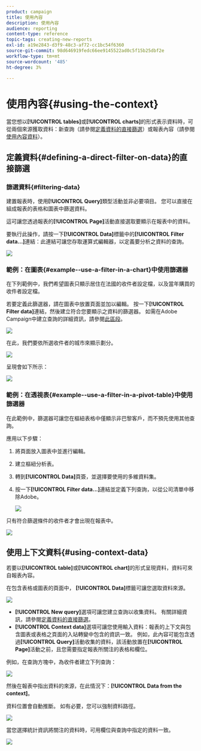```yaml
---
product: campaign
title: 使用內容
description: 使用內容
audience: reporting
content-type: reference
topic-tags: creating-new-reports
exl-id: a19e2843-d3f9-48c3-af72-cc1bc54f6360
source-git-commit: 98d646919fedc66ee9145522ad0c5f15b25dbf2e
workflow-type: tm+mt
source-wordcount: '485'
ht-degree: 3%

---
```


# 使用內容{#using-the-context}

當您想以&#x200B;**[!UICONTROL tables]**&#x200B;或&#x200B;**[!UICONTROL charts]**&#x200B;的形式表示資料時，可從兩個來源獲取資料：新查詢（請參閱[定義資料的直接篩選](#defining-a-direct-filter-on-data)）或報表內容（請參閱[使用內容資料](#using-context-data)）。

## 定義資料{#defining-a-direct-filter-on-data}的直接篩選

### 篩選資料{#filtering-data}

建置報表時，使用&#x200B;**[!UICONTROL Query]**&#x200B;類型活動並非必要項目。 您可以直接在組成報表的表格和圖表中篩選資料。

這可讓您透過報表的&#x200B;**[!UICONTROL Page]**&#x200B;活動直接選取要顯示在報表中的資料。

要執行此操作，請按一下&#x200B;**[!UICONTROL Data]**&#x200B;標籤中的&#x200B;**[!UICONTROL Filter data...]**&#x200B;連結：此連結可讓您存取運算式編輯器，以定義要分析之資料的查詢。

![](assets/reporting_filter_data_from_page.png)

### 範例：在圖表{#example--use-a-filter-in-a-chart}中使用篩選器

在下列範例中，我們希望圖表只顯示居住在法國的收件者設定檔，以及當年購買的收件者設定檔。

若要定義此篩選器，請在圖表中放置頁面並加以編輯。 按一下&#x200B;**[!UICONTROL Filter data]**&#x200B;連結，然後建立符合您要顯示之資料的篩選器。 如需在Adobe Campaign中建立查詢的詳細資訊，請參閱[此區段](../../platform/using/about-queries-in-campaign.md)。

![](assets/s_ncs_advuser_report_wizard_029.png)

在此，我們要依所選收件者的城市來顯示劃分。

![](assets/reporting_graph_with_2vars.png)

呈現會如下所示：

![](assets/reporting_graph_with_2vars_preview.png)

### 範例：在透視表{#example--use-a-filter-in-a-pivot-table}中使用篩選器

在此範例中，篩選器可讓您在樞紐表格中僅顯示非巴黎客戶，而不預先使用其他查詢。

應用以下步驟：

1. 將頁面放入圖表中並進行編輯。
1. 建立樞紐分析表。
1. 轉到&#x200B;**[!UICONTROL Data]**&#x200B;頁簽，並選擇要使用的多維資料集。
1. 按一下&#x200B;**[!UICONTROL Filter data...]**&#x200B;連結並定義下列查詢，以從公司清單中移除Adobe。

   ![](assets/s_ncs_advuser_report_display_03.png)

只有符合篩選條件的收件者才會出現在報表中。

![](assets/s_ncs_advuser_report_display_04.png)

## 使用上下文資料{#using-context-data}

若要以&#x200B;**[!UICONTROL table]**&#x200B;或&#x200B;**[!UICONTROL chart]**&#x200B;的形式呈現資料，資料可來自報表內容。

在包含表格或圖表的頁面中， **[!UICONTROL Data]**&#x200B;標籤可讓您選取資料來源。

![](assets/s_ncs_advuser_report_datasource_3.png)

* **[!UICONTROL New query]**&#x200B;選項可讓您建立查詢以收集資料。 有關詳細資訊，請參閱[定義資料的直接篩選](#defining-a-direct-filter-on-data)。
* **[!UICONTROL Context data]**&#x200B;選項可讓您使用輸入資料：報表的上下文與包含圖表或表格之頁面的入站轉變中包含的資訊一致。 例如，此內容可能包含透過&#x200B;**[!UICONTROL Query]**&#x200B;活動收集的資料，該活動放置在&#x200B;**[!UICONTROL Page]**&#x200B;活動之前，且您需要指定報表所關注的表格和欄位。

例如，在查詢方塊中，為收件者建立下列查詢：

![](assets/s_ncs_advuser_report_datasource_2.png)

然後在報表中指出資料的來源，在此情況下：**[!UICONTROL Data from the context]**。

資料位置會自動推斷。 如有必要，您可以強制資料路徑。

![](assets/s_ncs_advuser_report_datasource_4.png)

當您選擇統計資訊將關注的資料時，可用欄位與查詢中指定的資料一致。

![](assets/s_ncs_advuser_report_datasource_1.png)

